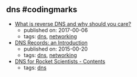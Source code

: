 dns #codingmarks 
---
* [What is reverse DNS and why should you care?](https://blog.leadfeeder.com/what-is-reverse-dns-and-why-you-should-care/)
    * published on: 2017-00-06
    * tags: [dns](../tags/dns.md), [networking](../tags/networking.md)
* [DNS Records: an Introduction](https://www.linode.com/docs/networking/dns/dns-records-an-introduction/)
    * published on: 2015-00-20
    * tags: [dns](../tags/dns.md), [networking](../tags/networking.md)
* [DNS for Rocket Scientists - Contents](http://zytrax.com/books/dns/)
    * tags: [dns](../tags/dns.md)
